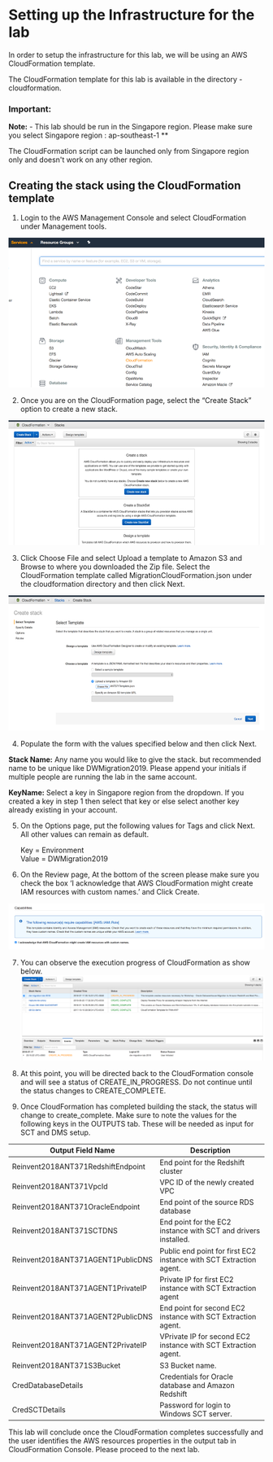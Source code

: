 # Setting up the Infrastructure for the lab

In order to setup the infrastructure for this lab, we will be using an AWS CloudFormation template.

The CloudFormation template for this lab is available in the directory - cloudformation.

### **Important:**
**Note:** - This lab should be run in the Singapore region. Please make sure you select Singapore region : ap-southeast-1 **

The CloudFormation script can be launched only from Singapore region only and doesn't work on any other region.

## Creating the stack using the CloudFormation template

1. Login to the AWS Management Console and select CloudFormation under Management tools.

  ![AWS Management Console](img/lab1-image1.png)




2. Once you are on the CloudFormation page, select the “Create Stack” option to create a new stack.

  ![CloudFormation](img/lab1-image01.png)

3. Click Choose File and select Upload a template to Amazon S3 and Browse to where you downloaded the Zip file. Select the CloudFormation template called MigrationCloudFormation.json under the cloudformation directory and then click Next.

  ![CloudFormation-Stack](img/lab1-image03.png)


4. Populate the form with the values specified below and then click Next.

  **Stack Name:**	Any name you would like to give the stack. but recommended name to be unique like DWMigration2019. Please append your initials if multiple people are running the lab in the same account.

  **KeyName:**	Select a key in Singapore region from the dropdown. If you created a key in step 1 then select that key or else select another key already existing in your account.


5. On the Options page, put the following values for Tags and click Next.  All other values can remain as default.

      Key = Environment   
      Value = DWMigration2019

6. On the Review page, At the bottom of the screen please make sure you check the box ‘I acknowledge that AWS CloudFormation might create IAM resources with custom names.’ and Click Create.

  ![CloudFormation-Acknowledgement](img/lab1-image5.png)


7. You can observe the execution progress of CloudFormation as show below.
  ![CloudFormation-Progress](img/lab1-image6.png)


8. At this point, you will be directed back to the CloudFormation console and will see a status of CREATE_IN_PROGRESS.  Do not continue until the status changes to CREATE_COMPLETE.


9. Once CloudFormation has completed building the stack, the status will change to create_complete. Make sure to note the values for the following keys in the OUTPUTS tab. These will be needed as input for SCT and DMS setup.

  | Output Field Name | Description |
  | --- | --- |
  | Reinvent2018ANT371RedshiftEndpoint | End point for the Redshift cluster |
  | Reinvent2018ANT371VpcId | VPC ID of the newly created VPC |
  | Reinvent2018ANT371OracleEndpoint | End point of the source RDS database |
  | Reinvent2018ANT371SCTDNS | End point for the EC2 instance with SCT and drivers installed. |
  | Reinvent2018ANT371AGENT1PublicDNS | Public end point for first EC2 instance with SCT Extraction agent. |
  | Reinvent2018ANT371AGENT1PrivateIP | Private IP for first EC2 instance with SCT Extraction agent |
  | Reinvent2018ANT371AGENT2PublicDNS | End point for second EC2 instance with SCT Extraction agent. |
  | Reinvent2018ANT371AGENT2PrivateIP | VPrivate IP for second EC2 instance with SCT Extraction agent. |
  | Reinvent2018ANT371S3Bucket | S3 Bucket name. |
  | CredDatabaseDetails | Credentials for Oracle database and Amazon Redshift |
  | CredSCTDetails | Password for login to Windows SCT server. |


This lab will conclude once the CloudFormation completes successfully and the user identifies the AWS resources properties in the output tab in CloudFormation Console.   Please proceed to the next lab.
